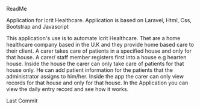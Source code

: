 ReadMe 

Application for Icrit Healthcare. Application is based on Laravel, Html, Css, Bootstrap and Javascript

This application's use is to automate Icrit Healthcare. Thet are a home healthcare company based in the U.K and they provide home based care to their client. A carer takes care of patients in a specified house and only for that house. A carer/ staff member registers first into a house e.g hearten house. Inside the house the carer can only take care of patients for that house only. He can add patient information for the patients that the administrator assigns to him/her. Inside the app the carer can only view records for that house and only for that house. In the Application you can view the daily entry record and see how it works. 

Last Commit

